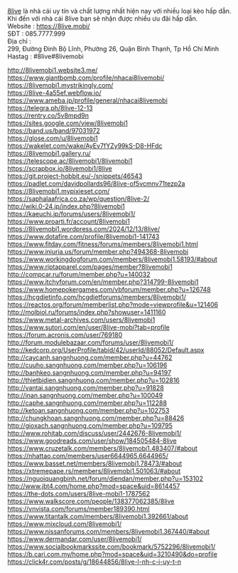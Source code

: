 <a href="https://8live.mobi/">8live</a> là nhà cái uy tín và chất lượng nhất hiện nay với nhiều loại kèo hấp dẫn.<br>  Khi đến với nhà cái 8live bạn sẽ nhận được nhiều ưu đãi hấp dẫn.<br> 
Website : <a href="https://8live.mobi/">https://8live.mobi/</a><br> 
SĐT : 085.7777.999<br> 
Địa chỉ :<br> 
299, Đường Đinh Bộ Lĩnh, Phường 26, Quận Bình Thạnh, Tp Hồ Chí Minh<br> 
Hastag : #8live#8livemobi<br> 

<a href="http://8livemobi1.website3.me/">http://8livemobi1.website3.me/</a><br>
<a href="https://www.giantbomb.com/profile/nhacai8livemobi/">https://www.giantbomb.com/profile/nhacai8livemobi/</a><br>
<a href="https://8livemobi1.mystrikingly.com/">https://8livemobi1.mystrikingly.com/</a><br>
<a href="https://8live-4a55ef.webflow.io/">https://8live-4a55ef.webflow.io/</a><br>
<a href="https://www.ameba.jp/profile/general/nhacai8livemobi">https://www.ameba.jp/profile/general/nhacai8livemobi</a><br>
<a href="https://telegra.ph/8live-12-13">https://telegra.ph/8live-12-13</a><br>
<a href="https://rentry.co/5v8mpd9n">https://rentry.co/5v8mpd9n</a><br>
<a href="https://sites.google.com/view/8livemobi1">https://sites.google.com/view/8livemobi1</a><br>
<a href="https://band.us/band/97031972">https://band.us/band/97031972</a><br>
<a href="https://glose.com/u/8livemobi1">https://glose.com/u/8livemobi1</a><br>
<a href="https://wakelet.com/wake/AyEv7fYZy99kS-D8-HFdc">https://wakelet.com/wake/AyEv7fYZy99kS-D8-HFdc</a><br>
<a href="https://8livemobi1.gallery.ru/">https://8livemobi1.gallery.ru/</a><br>
<a href="https://telescope.ac/8livemobi1/8livemobi1">https://telescope.ac/8livemobi1/8livemobi1</a><br>
<a href="https://scrapbox.io/8livemobi1/8live">https://scrapbox.io/8livemobi1/8live</a><br>
<a href="https://git.project-hobbit.eu/-/snippets/46543">https://git.project-hobbit.eu/-/snippets/46543</a><br>
<a href="https://padlet.com/davidpollards96/8live-of5vcmnv71tezp2a">https://padlet.com/davidpollards96/8live-of5vcmnv71tezp2a</a><br>
<a href="https://8livemobi1.mypixieset.com/">https://8livemobi1.mypixieset.com/</a><br>
<a href="https://saphalaafrica.co.za/wp/question/8live-2/">https://saphalaafrica.co.za/wp/question/8live-2/</a><br>
<a href="http://wiki.0-24.jp/index.php?8livemobi1">http://wiki.0-24.jp/index.php?8livemobi1</a><br>
<a href="https://kaeuchi.jp/forums/users/8livemobi1/">https://kaeuchi.jp/forums/users/8livemobi1/</a><br>
<a href="https://www.proarti.fr/account/8livemobi1">https://www.proarti.fr/account/8livemobi1</a><br>
<a href="https://8livemobi1.wordpress.com/2024/12/13/8live/">https://8livemobi1.wordpress.com/2024/12/13/8live/</a><br>
<a href="https://www.dotafire.com/profile/8livemobi1-141743">https://www.dotafire.com/profile/8livemobi1-141743</a><br>
<a href="https://www.fitday.com/fitness/forums/members/8livemobi1.html">https://www.fitday.com/fitness/forums/members/8livemobi1.html</a><br>
<a href="https://www.iniuria.us/forum/member.php?494368-8livemobi">https://www.iniuria.us/forum/member.php?494368-8livemobi</a><br>
<a href="https://www.workingdogforum.com/members/8livemobi1.58193/#about">https://www.workingdogforum.com/members/8livemobi1.58193/#about</a><br>
<a href="https://www.riptapparel.com/pages/member?8livemobi1">https://www.riptapparel.com/pages/member?8livemobi1</a><br>
<a href="http://compcar.ru/forum/member.php?u=140032">http://compcar.ru/forum/member.php?u=140032</a><br>
<a href="https://www.itchyforum.com/en/member.php?314799-8livemobi1">https://www.itchyforum.com/en/member.php?314799-8livemobi1</a><br>
<a href="https://www.homepokergames.com/vbforum/member.php?u=126748">https://www.homepokergames.com/vbforum/member.php?u=126748</a><br>
<a href="https://hcgdietinfo.com/hcgdietforums/members/8livemobi1/">https://hcgdietinfo.com/hcgdietforums/members/8livemobi1/</a><br>
<a href="https://reactos.org/forum/memberlist.php?mode=viewprofile&u=121406">https://reactos.org/forum/memberlist.php?mode=viewprofile&u=121406</a><br>
<a href="http://molbiol.ru/forums/index.php?showuser=1411160">http://molbiol.ru/forums/index.php?showuser=1411160</a><br>
<a href="https://www.metal-archives.com/users/8livemobi1">https://www.metal-archives.com/users/8livemobi1</a><br>
<a href="https://www.sutori.com/en/user/8live-mobi?tab=profile">https://www.sutori.com/en/user/8live-mobi?tab=profile</a><br>
<a href="https://forum.acronis.com/user/769180">https://forum.acronis.com/user/769180</a><br>
<a href="http://forum.modulebazaar.com/forums/user/8livemobi1/">http://forum.modulebazaar.com/forums/user/8livemobi1/</a><br>
<a href="http://kedcorp.org/UserProfile/tabid/42/userId/88052/Default.aspx">http://kedcorp.org/UserProfile/tabid/42/userId/88052/Default.aspx</a><br>
<a href="http://caycanh.sangnhuong.com/member.php?u=44762">http://caycanh.sangnhuong.com/member.php?u=44762</a><br>
<a href="http://cuuho.sangnhuong.com/member.php?u=106196">http://cuuho.sangnhuong.com/member.php?u=106196</a><br>
<a href="http://banhkeo.sangnhuong.com/member.php?u=94197">http://banhkeo.sangnhuong.com/member.php?u=94197</a><br>
<a href="http://thietbidien.sangnhuong.com/member.php?u=102816">http://thietbidien.sangnhuong.com/member.php?u=102816</a><br>
<a href="http://vantai.sangnhuong.com/member.php?u=91828">http://vantai.sangnhuong.com/member.php?u=91828</a><br>
<a href="http://inan.sangnhuong.com/member.php?u=100049">http://inan.sangnhuong.com/member.php?u=100049</a><br>
<a href="http://caphe.sangnhuong.com/member.php?u=112288">http://caphe.sangnhuong.com/member.php?u=112288</a><br>
<a href="http://ketoan.sangnhuong.com/member.php?u=102753">http://ketoan.sangnhuong.com/member.php?u=102753</a><br>
<a href="http://chungkhoan.sangnhuong.com/member.php?u=88426">http://chungkhoan.sangnhuong.com/member.php?u=88426</a><br>
<a href="http://gioxach.sangnhuong.com/member.php?u=109795">http://gioxach.sangnhuong.com/member.php?u=109795</a><br>
<a href="http://www.rohitab.com/discuss/user/2442676-8livemobi1/">http://www.rohitab.com/discuss/user/2442676-8livemobi1/</a><br>
<a href="https://www.goodreads.com/user/show/184505484-8live">https://www.goodreads.com/user/show/184505484-8live</a><br>
<a href="https://www.cruzetalk.com/members/8livemobi1.483407/#about">https://www.cruzetalk.com/members/8livemobi1.483407/#about</a><br>
<a href="https://nhattao.com/members/user6644965.6644965/">https://nhattao.com/members/user6644965.6644965/</a><br>
<a href="https://www.basset.net/members/8livemobi1.78473/#about">https://www.basset.net/members/8livemobi1.78473/#about</a><br>
<a href="https://xtremepape.rs/members/8livemobi1.501063/#about">https://xtremepape.rs/members/8livemobi1.501063/#about</a><br>
<a href="https://nguoiquangbinh.net/forum/diendan/member.php?u=153102">https://nguoiquangbinh.net/forum/diendan/member.php?u=153102</a><br>
<a href="http://www.jbt4.com/home.php?mod=space&uid=8614457">http://www.jbt4.com/home.php?mod=space&uid=8614457</a><br>
<a href="https://the-dots.com/users/8live-mobi1-1787562">https://the-dots.com/users/8live-mobi1-1787562</a><br>
<a href="https://www.walkscore.com/people/138377062385/8live">https://www.walkscore.com/people/138377062385/8live</a><br>
<a href="https://vnvista.com/forums/member189390.html">https://vnvista.com/forums/member189390.html</a><br>
<a href="https://www.titantalk.com/members/8livemobi1.392661/about">https://www.titantalk.com/members/8livemobi1.392661/about</a><br>
<a href="https://www.mixcloud.com/8livemobi1/">https://www.mixcloud.com/8livemobi1/</a><br>
<a href="https://www.nissanforums.com/members/8livemobi1.367440/#about">https://www.nissanforums.com/members/8livemobi1.367440/#about</a><br>
<a href="https://www.dermandar.com/user/8livemobi1/">https://www.dermandar.com/user/8livemobi1/</a><br>
<a href="https://www.socialbookmarkssite.com/bookmark/5752296/8livemobi1/">https://www.socialbookmarkssite.com/bookmark/5752296/8livemobi1/</a><br>
<a href="https://b.cari.com.my/home.php?mod=space&uid=3210490&do=profile">https://b.cari.com.my/home.php?mod=space&uid=3210490&do=profile</a><br>
<a href="https://click4r.com/posts/g/18644856/8live-l-nh-c-i-uy-t-n">https://click4r.com/posts/g/18644856/8live-l-nh-c-i-uy-t-n</a>
